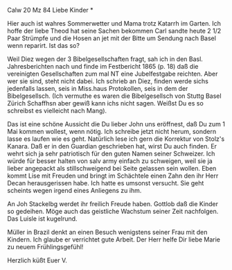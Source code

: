  Calw 20 Mz 84
Liebe Kinder <Marie>*

Hier auch ist wahres Sommerwetter und Mama trotz Katarrh im Garten. Ich hoffe der liebe Theod hat seine Sachen bekommen Carl sandte heute 2 1/2 Paar Strümpfe und die Hosen an jet mit der Bitte um Sendung nach Basel wenn reparirt. Ist das so?

Weil Diez wegen der 3 Bibelgesellschaften fragt, sah ich in den Basl. Jahresberichten nach und finde im Festbericht 1865 (p. 18) daß die vereinigten Gesellschaften zum mal NT eine Jubelfestgabe reichten. Aber wer sie sind, steht nicht dabei. Ich schrieb an Diez, finden werde sichs jedenfalls lassen, seis in Miss.haus Protokollen, seis in dem der Bibelgesellsch. (Ich vermuthe es waren die Bibelgesellsch von Stuttg Basel Zürich Schaffhsn aber gewiß kann ichs nicht sagen. Weißst Du es so schreibst es vielleicht nach Mang).

Das ist eine schöne Aussicht die Du lieber John uns eröffnest, daß Du zum 1 Mai kommen wollest, wenn nötig. Ich schreibe jetzt nicht herum, sondern lasse es laufen wie es geht. Natürlich lese ich gern die Korrektur von Stolz's Kanara. Daß er in den Guardian geschrieben hat, wirst Du auch finden. Er wehrt sich ja sehr patriotisch für den guten Namen seiner Schweizer. Ich würde für besser halten von salv army einfach zu schweigen, weil sie ja lieber angepackt als stillschweigend bei Seite gelassen sein wollen. 
Eben kommt Lise mit Freuden und bringt im Schächtele einen Zahn den ihr Herr Decan herausgerissen habe. Ich hatte es umsonst versucht. Sie geht scheints wegen irgend eines Anliegens zu ihm.

An Joh Stackelbg werdet ihr freilich Freude haben. Gottlob daß die Kinder so gedeihen. Möge auch das geistliche Wachstum seiner Zeit nachfolgen. Das Luisle ist kugelrund.

Müller in Brazil denkt an einen Besuch wenigstens seiner Frau mit den Kindern. Ich glaube er verrichtet gute Arbeit. Der Herr helfe Dir liebe Marie zu neuem Frühlingsgefühl!

 Herzlich küßt Euer V.
